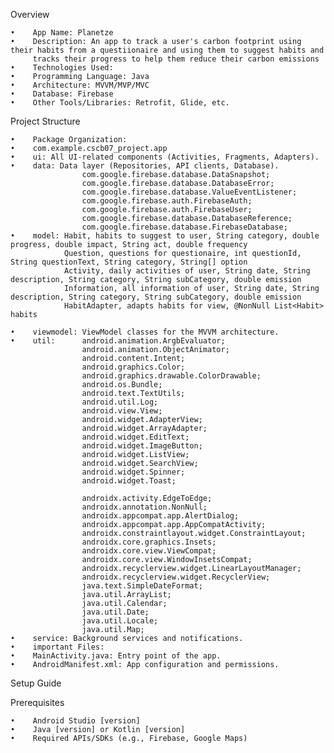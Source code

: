 Overview

    •    App Name: Planetze
    •    Description: An app to track a user's carbon footprint using their habits from a questiionaire and using them to suggest habits and 
         tracks their progress to help them reduce their carbon emissions
    •    Technologies Used:
    •    Programming Language: Java
    •    Architecture: MVVM/MVP/MVC
    •    Database: Firebase
    •    Other Tools/Libraries: Retrofit, Glide, etc.

Project Structure

    •    Package Organization:
    •    com.example.cscb07_project.app
    •    ui: All UI-related components (Activities, Fragments, Adapters).
    •    data: Data layer (Repositories, API clients, Database).
                    com.google.firebase.database.DataSnapshot;
                    com.google.firebase.database.DatabaseError;
                    com.google.firebase.database.ValueEventListener;
                    com.google.firebase.auth.FirebaseAuth;
                    com.google.firebase.auth.FirebaseUser;
                    com.google.firebase.database.DatabaseReference;
                    com.google.firebase.database.FirebaseDatabase;
    •    model: Habit, habits to suggest to user, String category, double progress, double impact, String act, double frequency
                Question, questions for questionaire, int questionId, String questionText, String category, String[] option
                Activity, daily activities of user, String date, String description, String category, String subCategory, double emission
                Information, all information of user, String date, String description, String category, String subCategory, double emission
                HabitAdapter, adapts habits for view, @NonNull List<Habit> habits
                
    •    viewmodel: ViewModel classes for the MVVM architecture.
    •    util:      android.animation.ArgbEvaluator;
                    android.animation.ObjectAnimator;
                    android.content.Intent;
                    android.graphics.Color;
                    android.graphics.drawable.ColorDrawable;
                    android.os.Bundle;
                    android.text.TextUtils;
                    android.util.Log;
                    android.view.View;
                    android.widget.AdapterView;
                    android.widget.ArrayAdapter;
                    android.widget.EditText;
                    android.widget.ImageButton;
                    android.widget.ListView;
                    android.widget.SearchView;
                    android.widget.Spinner;
                    android.widget.Toast;

                    androidx.activity.EdgeToEdge;
                    androidx.annotation.NonNull;
                    androidx.appcompat.app.AlertDialog;
                    androidx.appcompat.app.AppCompatActivity;
                    androidx.constraintlayout.widget.ConstraintLayout;
                    androidx.core.graphics.Insets;
                    androidx.core.view.ViewCompat;
                    androidx.core.view.WindowInsetsCompat;
                    androidx.recyclerview.widget.LinearLayoutManager;
                    androidx.recyclerview.widget.RecyclerView;
                    java.text.SimpleDateFormat;
                    java.util.ArrayList;
                    java.util.Calendar;
                    java.util.Date;
                    java.util.Locale;
                    java.util.Map;
    •    service: Background services and notifications.
    •    important Files:
    •    MainActivity.java: Entry point of the app.
    •    AndroidManifest.xml: App configuration and permissions.

Setup Guide

Prerequisites

    •    Android Studio [version]
    •    Java [version] or Kotlin [version]
    •    Required APIs/SDKs (e.g., Firebase, Google Maps)
